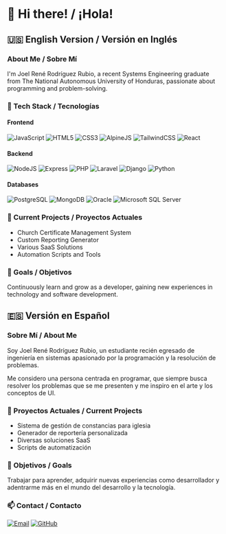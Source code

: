 # 👋 Hi there! / ¡Hola!

## 🇺🇸 English Version / Versión en Inglés

### About Me / Sobre Mí
I'm Joel René Rodríguez Rubio, a recent Systems Engineering graduate from The National Autonomous University of Honduras, passionate about programming and problem-solving.

### 🚀 Tech Stack / Tecnologías
#### Frontend
![JavaScript](https://img.shields.io/badge/-JavaScript-F7DF1E?style=flat-square&logo=javascript&logoColor=black)
![HTML5](https://img.shields.io/badge/-HTML5-E34F26?style=flat-square&logo=html5&logoColor=white)
![CSS3](https://img.shields.io/badge/-CSS3-1572B6?style=flat-square&logo=css3&logoColor=white)
![AlpineJS](https://img.shields.io/badge/-AlpineJS-8BC0D0?style=flat-square&logo=alpine.js&logoColor=white)
![TailwindCSS](https://img.shields.io/badge/-Tailwind%20CSS-38B2AC?style=flat-square&logo=tailwind-css&logoColor=white)
![React](https://img.shields.io/badge/-React-45b8d8?style=flat-square&logo=react&logoColor=white)

#### Backend
![NodeJS](https://img.shields.io/badge/-Node.js-43853d?style=flat-square&logo=Node.js&logoColor=white)
![Express](https://img.shields.io/badge/-Express-000000?style=flat-square&logo=express&logoColor=white)
![PHP](https://img.shields.io/badge/-PHP-777BB4?style=flat-square&logo=php&logoColor=white)
![Laravel](https://img.shields.io/badge/-Laravel-FF2D20?style=flat-square&logo=laravel&logoColor=white)
![Django](https://img.shields.io/badge/-Django-092E20?style=flat-square&logo=django&logoColor=white)
![Python](https://img.shields.io/badge/-Python-3776AB?style=flat-square&logo=python&logoColor=white)

#### Databases
![PostgreSQL](https://img.shields.io/badge/-PostgreSQL-336791?style=flat-square&logo=postgresql&logoColor=white)
![MongoDB](https://img.shields.io/badge/-MongoDB-13aa52?style=flat-square&logo=mongodb&logoColor=white)
![Oracle](https://img.shields.io/badge/-Oracle-F80000?style=flat-square&logo=oracle&logoColor=white)
![Microsoft SQL Server](https://img.shields.io/badge/-SQL%20Server-CC2927?style=flat-square&logo=microsoft-sql-server&logoColor=white)

### 🌟 Current Projects / Proyectos Actuales
- Church Certificate Management System
- Custom Reporting Generator
- Various SaaS Solutions
- Automation Scripts and Tools

### 🎯 Goals / Objetivos
Continuously learn and grow as a developer, gaining new experiences in technology and software development.

## 🇪🇸 Versión en Español

### Sobre Mí / About Me
Soy Joel René Rodríguez Rubio, un estudiante recién egresado de ingeniería en sistemas apasionado por la programación y la resolución de problemas.

Me considero una persona centrada en programar, que siempre busca resolver los problemas que se me presenten y me inspiro en el arte y los conceptos de UI.

### 🌟 Proyectos Actuales / Current Projects
- Sistema de gestión de constancias para iglesia
- Generador de reportería personalizada
- Diversas soluciones SaaS
- Scripts de automatización

### 🎯 Objetivos / Goals
Trabajar para aprender, adquirir nuevas experiencias como desarrollador y adentrarme más en el mundo del desarrollo y la tecnología.

### 📫 Contact / Contacto
[![Email](https://img.shields.io/badge/-Email-D14836?style=flat-square&logo=Gmail&logoColor=white)](mailto:joelrenerodrigue2002@gmail.com)
[![GitHub](https://img.shields.io/badge/-GitHub-181717?style=flat-square&logo=github&logoColor=white)](https://github.com/joelr-2002)
